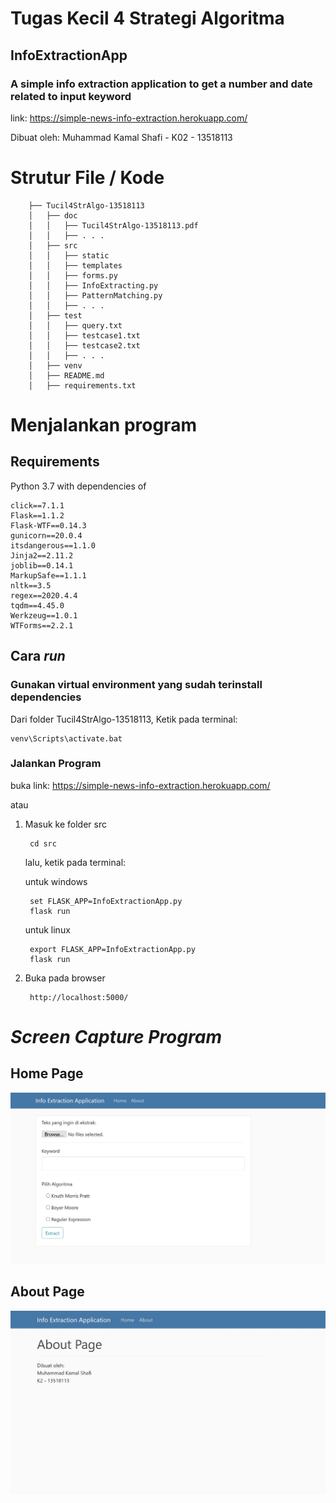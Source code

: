 # Tugas Kecil 4 Strategi Algoritma
## InfoExtractionApp
### A simple info extraction application to get a number and date related to input keyword

link: https://simple-news-info-extraction.herokuapp.com/

<p>Dibuat oleh: Muhammad Kamal Shafi - K02 - 13518113</p>

# Strutur File / Kode

        ├── Tucil4StrAlgo-13518113
        │   ├── doc
        │   │   ├── Tucil4StrAlgo-13518113.pdf
        │   │   ├── . . .
        │   ├── src
        │   │   ├── static
        │   │   ├── templates
        │   │   ├── forms.py
        │   │   ├── InfoExtracting.py
        │   │   ├── PatternMatching.py
        │   │   ├── . . .
        │   ├── test
        │   │   ├── query.txt
        │   │   ├── testcase1.txt
        │   │   ├── testcase2.txt
        │   │   ├── . . .  
        │   ├── venv  
        │   ├── README.md
        │   ├── requirements.txt

# Menjalankan program
## Requirements
Python 3.7 with dependencies of

    click==7.1.1
    Flask==1.1.2
    Flask-WTF==0.14.3
    gunicorn==20.0.4
    itsdangerous==1.1.0
    Jinja2==2.11.2
    joblib==0.14.1
    MarkupSafe==1.1.1
    nltk==3.5
    regex==2020.4.4
    tqdm==4.45.0
    Werkzeug==1.0.1
    WTForms==2.2.1

## Cara *run*
### Gunakan virtual environment yang sudah terinstall dependencies
Dari folder Tucil4StrAlgo-13518113, Ketik pada terminal:

    venv\Scripts\activate.bat

### Jalankan Program
buka link: https://simple-news-info-extraction.herokuapp.com/

atau

1. Masuk ke folder src

        cd src

    lalu, ketik pada terminal:

    untuk windows

        set FLASK_APP=InfoExtractionApp.py
        flask run

    untuk linux

        export FLASK_APP=InfoExtractionApp.py
        flask run

2. Buka pada browser

        http://localhost:5000/

# *Screen Capture Program*

## Home Page
![](doc/home.jpg)

## About Page
![](doc/about.jpg)
